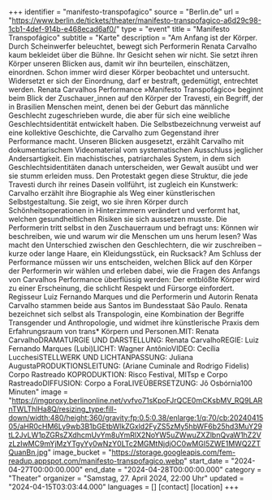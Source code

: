 +++
identifier = "manifesto-transpofagico"
source = "Berlin.de"
url = "https://www.berlin.de/tickets/theater/manifesto-transpofagico-a6d29c98-1cb1-4def-914b-e468ecad6af0/"
type = "event"
title = "Manifesto Transpofágico"
subtitle = "Karte"
description = "Am Anfang ist der Körper. Durch Scheinwerfer beleuchtet, bewegt sich Performerin Renata Carvalho kaum bekleidet über die Bühne. Ihr Gesicht sehen wir nicht. Sie setzt ihren Körper unseren Blicken aus, damit wir ihn beurteilen, einschätzen, einordnen. Schon immer wird dieser Körper beobachtet und untersucht. Widersetzt er sich der Einordnung, darf er bestraft, gedemütigt, entrechtet werden. Renata Carvalhos Performance »Manifesto Transpofágico« beginnt beim Blick der Zuschauer_innen auf den Körper der Travesti, ein Begriff, der in Brasilien Menschen meint, denen bei der Geburt das männliche Geschlecht zugeschrieben wurde, die aber für sich eine weibliche Geschlechtsidentität entwickelt haben. Die Selbstbezeichnung verweist auf eine kollektive Geschichte, die Carvalho zum Gegenstand ihrer Performance macht. Unseren Blicken ausgesetzt, erzählt Carvalho mit dokumentarischem Videomaterial vom systematischen Ausschluss jeglicher Andersartigkeit. Ein machistisches, patriarchales System, in dem sich Geschlechtsidentitäten danach unterscheiden, wer Gewalt ausübt und wer sie stumm erleiden muss. Den Protestakt gegen diese Struktur, die jede Travesti durch ihr reines Dasein vollführt, ist zugleich ein Kunstwerk: Carvalho erzählt ihre Biographie als Weg einer künstlerischen Selbstgestaltung. Sie zeigt, wo sie ihren Körper durch Schönheitsoperationen in Hinterzimmern verändert und verformt hat, welchen gesundheitlichen Risiken sie sich aussetzen musste. Die Performerin tritt selbst in den Zuschauerraum und befragt uns: Können wir beschreiben, wie und warum wir die Menschen um uns herum lesen? Was macht den Unterschied zwischen den Geschlechtern, die wir zuschreiben – kurze oder lange Haare, ein Kleidungsstück, ein Rucksack? Am Schluss der Performance müssen wir uns entscheiden, welchen Blick auf den Körper der Performerin wir wählen und erleben dabei, wie die Fragen des Anfangs von Carvalhos Performance überflüssig werden: Der entblößte Körper wird zu einer Erscheinung, die schlicht Respekt und Fürsorge einfordert. Regisseur Luiz Fernando Marques und die Performerin und Autorin Renata Carvalho stammen beide aus Santos im Bundesstaat São Paulo. Renata bezeichnet sich selbst als Transpologin, eine Kombination der Begriffe Transgender und Anthropologie, und widmet ihre künstlerische Praxis dem Erfahrungsraum von trans* Körpern und Personen.MIT: Renata CarvalhoDRAMATURGIE UND DARSTELLUNG: Renata CarvalhoREGIE: Luiz Fernando Marques (Lubi)LICHT: Wagner AntônioVIDEO: Cecília LucchesiSTELLWERK UND LICHTANPASSUNG: Juliana AugustaPRODUKTIONSLEITUNG: (Ariane Cuminale and Rodrigo Fidelis) Corpo Rastreado KOPRODUKTION: Risco Festival, MITsp e Corpo RastreadoDIFFUSION: Corpo a ForaLIVEÜBERSETZUNG: Jô Osbórnia100 Minuten"
image = "https://imgproxy.berlinonline.net/vvfvo71sKpoFJrQCE0mCKsbMV_RQ9LARnTWLThlHa8Q/resizing_type:fill-down/width:480/height:360/gravity:fp:0.5:0.38/enlarge:1/q:70/cb:2024041505/aHR0cHM6Ly9wb3B1bGEtbWlkZGxld2FyZS5zMy5hbWF6b25hd3MuY29tL2JvLW1pZGRsZXdhcmUvYm8uYmRlX2NoYW5uZWwuZXZlbnQvaW1hZ2VzLzIwMC9mYjMzYTgyYy0wNzY0LTc2MGMtNjdjOC0wMGI5ZWE1MWQ2ZTQuanBn.jpg"
image_bucket = "https://storage.googleapis.com/fem-readup.appspot.com/manifesto-transpofagico.webp"
start_date = "2024-04-27T00:00:00.000"
end_date = "2024-04-28T00:00:00.000"
category = "Theater"
organizer = "Samstag, 27. April 2024, 22:00 Uhr"
updated = "2024-04-15T03:03:44.000"
languages = []
[contact]
[location]
+++